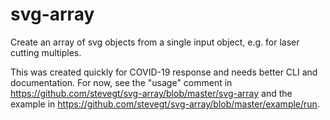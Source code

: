 # svg-array
Create an array of svg objects from a single input object, e.g. for laser cutting multiples.

This was created quickly for COVID-19 response and needs better CLI and documentation.  For now, see the "usage" comment in https://github.com/stevegt/svg-array/blob/master/svg-array and the example in https://github.com/stevegt/svg-array/blob/master/example/run.
